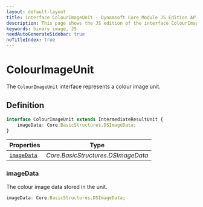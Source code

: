 ```yaml
---
layout: default-layout
title: interface ColourImageUnit - Dynamsoft Core Module JS Edition API Reference
description: This page shows the JS edition of the interface ColourImageUnit in Dynamsoft Core Module.
keywords: binary image, JS
needAutoGenerateSidebar: true
noTitleIndex: true
---
```


# ColourImageUnit

The `ColourImageUnit` interface represents a colour image unit.

## Definition

```typescript
interface ColourImageUnit extends IntermediateResultUnit {
    imageData: Core.BasicStructures.DSImageData;
}
```

| Properties               | Type |
|----------------------|-------------|
| [`imageData`](#imagedata) | *Core.BasicStructures.DSImageData* |

### imageData

The colour image data stored in the unit.

```typescript
imageData: Core.BasicStructures.DSImageData;
```